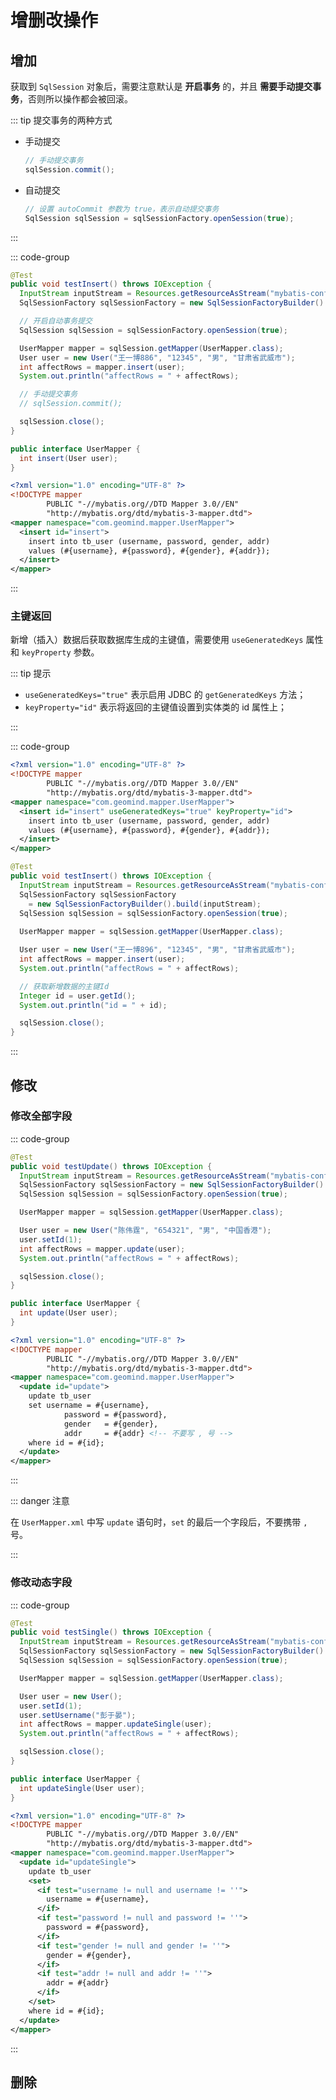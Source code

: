 # 增删改操作



## 增加

获取到 `SqlSession` 对象后，需要注意默认是 **开启事务** 的，并且 **需要手动提交事务**，否则所以操作都会被回滚。

::: tip 提交事务的两种方式

- 手动提交

  ```java
  // 手动提交事务
  sqlSession.commit();
  ```

- 自动提交

  ```java
  // 设置 autoCommit 参数为 true，表示自动提交事务
  SqlSession sqlSession = sqlSessionFactory.openSession(true);
  ```

:::



::: code-group

```java [UserTest] {7,15}
@Test
public void testInsert() throws IOException {
  InputStream inputStream = Resources.getResourceAsStream("mybatis-config.xml");
  SqlSessionFactory sqlSessionFactory = new SqlSessionFactoryBuilder().build(inputStream);

  // 开启自动事务提交
  SqlSession sqlSession = sqlSessionFactory.openSession(true);

  UserMapper mapper = sqlSession.getMapper(UserMapper.class);
  User user = new User("王一博886", "12345", "男", "甘肃省武威市");
  int affectRows = mapper.insert(user);
  System.out.println("affectRows = " + affectRows);

  // 手动提交事务
  // sqlSession.commit();

  sqlSession.close();
}
```

```java [UserMapper]
public interface UserMapper {
  int insert(User user);
}
```

```xml []
<?xml version="1.0" encoding="UTF-8" ?>
<!DOCTYPE mapper
        PUBLIC "-//mybatis.org//DTD Mapper 3.0//EN"
        "http://mybatis.org/dtd/mybatis-3-mapper.dtd">
<mapper namespace="com.geomind.mapper.UserMapper">
  <insert id="insert">
    insert into tb_user (username, password, gender, addr)
    values (#{username}, #{password}, #{gender}, #{addr});
  </insert>
</mapper>
```

:::



### 主键返回

新增（插入）数据后获取数据库生成的主键值，需要使用 `useGeneratedKeys` 属性和 `keyProperty` 参数。

::: tip 提示

- `useGeneratedKeys="true"` 表示启用 JDBC 的 `getGeneratedKeys` 方法；
- `keyProperty="id"` 表示将返回的主键值设置到实体类的 id 属性上；

:::

::: code-group

```xml [UserMapper.xml] {6}
<?xml version="1.0" encoding="UTF-8" ?>
<!DOCTYPE mapper
        PUBLIC "-//mybatis.org//DTD Mapper 3.0//EN"
        "http://mybatis.org/dtd/mybatis-3-mapper.dtd">
<mapper namespace="com.geomind.mapper.UserMapper">
  <insert id="insert" useGeneratedKeys="true" keyProperty="id">
    insert into tb_user (username, password, gender, addr)
    values (#{username}, #{password}, #{gender}, #{addr});
  </insert>
</mapper>
```

```java [UserTest] {15}
@Test
public void testInsert() throws IOException {
  InputStream inputStream = Resources.getResourceAsStream("mybatis-config.xml");
  SqlSessionFactory sqlSessionFactory 
    = new SqlSessionFactoryBuilder().build(inputStream);
  SqlSession sqlSession = sqlSessionFactory.openSession(true);
  
  UserMapper mapper = sqlSession.getMapper(UserMapper.class);

  User user = new User("王一博896", "12345", "男", "甘肃省武威市");
  int affectRows = mapper.insert(user);
  System.out.println("affectRows = " + affectRows);

  // 获取新增数据的主键Id
  Integer id = user.getId();
  System.out.println("id = " + id);

  sqlSession.close();
}
```

:::



## 修改

### 修改全部字段

::: code-group

```java [UserTest] {11}
@Test
public void testUpdate() throws IOException {
  InputStream inputStream = Resources.getResourceAsStream("mybatis-config.xml");
  SqlSessionFactory sqlSessionFactory = new SqlSessionFactoryBuilder().build(inputStream);
  SqlSession sqlSession = sqlSessionFactory.openSession(true);

  UserMapper mapper = sqlSession.getMapper(UserMapper.class);

  User user = new User("陈伟霆", "654321", "男", "中国香港");
  user.setId(1);
  int affectRows = mapper.update(user);
  System.out.println("affectRows = " + affectRows);

  sqlSession.close();
}
```

```java [UserMapper]
public interface UserMapper {
  int update(User user);
}
```

```xml [UserMapper.xml] {11}
<?xml version="1.0" encoding="UTF-8" ?>
<!DOCTYPE mapper
        PUBLIC "-//mybatis.org//DTD Mapper 3.0//EN"
        "http://mybatis.org/dtd/mybatis-3-mapper.dtd">
<mapper namespace="com.geomind.mapper.UserMapper">
  <update id="update">
    update tb_user
    set username = #{username},
    		password = #{password},
    		gender   = #{gender},
    		addr     = #{addr} <!-- 不要写 , 号 -->
    where id = #{id};
  </update>
</mapper>
```

:::

::: danger 注意

在 `UserMapper.xml` 中写 `update` 语句时，`set` 的最后一个字段后，不要携带 `,` 号。

:::



### 修改动态字段

::: code-group

```java [UserTest] {12}
@Test
public void testSingle() throws IOException {
  InputStream inputStream = Resources.getResourceAsStream("mybatis-config.xml");
  SqlSessionFactory sqlSessionFactory = new SqlSessionFactoryBuilder().build(inputStream);
  SqlSession sqlSession = sqlSessionFactory.openSession(true);

  UserMapper mapper = sqlSession.getMapper(UserMapper.class);

  User user = new User();
  user.setId(1);
  user.setUsername("彭于晏");
  int affectRows = mapper.updateSingle(user);
  System.out.println("affectRows = " + affectRows);

  sqlSession.close();
}
```

```java [UserMapper]
public interface UserMapper {
  int updateSingle(User user);
}
```

```xml [UserMapper.xml] {8,9,12,15,18,21}
<?xml version="1.0" encoding="UTF-8" ?>
<!DOCTYPE mapper
        PUBLIC "-//mybatis.org//DTD Mapper 3.0//EN"
        "http://mybatis.org/dtd/mybatis-3-mapper.dtd">
<mapper namespace="com.geomind.mapper.UserMapper">
  <update id="updateSingle">
    update tb_user
    <set>
      <if test="username != null and username != ''">
        username = #{username},
      </if>
      <if test="password != null and password != ''">
        password = #{password},
      </if>
      <if test="gender != null and gender != ''">
        gender = #{gender},
      </if>
      <if test="addr != null and addr != ''">
        addr = #{addr}
      </if>
    </set>
    where id = #{id};
  </update>
</mapper>
```

:::



## 删除
